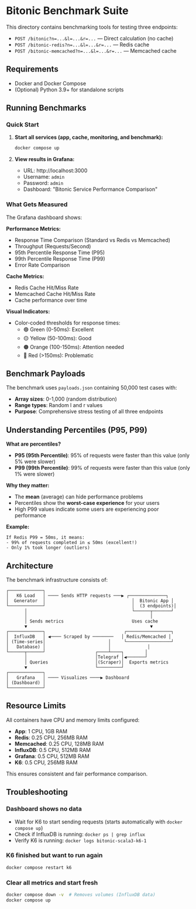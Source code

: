 # Bitonic Benchmark Suite

This directory contains benchmarking tools for testing three endpoints:

- `POST /bitonic?n=...&l=...&r=...` — Direct calculation (no cache)
- `POST /bitonic-redis?n=...&l=...&r=...` — Redis cache
- `POST /bitonic-memcached?n=...&l=...&r=...` — Memcached cache

## Requirements

- Docker and Docker Compose
- (Optional) Python 3.9+ for standalone scripts

## Running Benchmarks

### Quick Start

1. **Start all services (app, cache, monitoring, and benchmark):**
   ```bash
   docker compose up
   ```

2. **View results in Grafana:**
   - URL: http://localhost:3000
   - Username: `admin`
   - Password: `admin`
   - Dashboard: "Bitonic Service Performance Comparison"

### What Gets Measured

The Grafana dashboard shows:

**Performance Metrics:**
- Response Time Comparison (Standard vs Redis vs Memcached)
- Throughput (Requests/Second)
- 95th Percentile Response Time (P95)
- 99th Percentile Response Time (P99)
- Error Rate Comparison

**Cache Metrics:**
- Redis Cache Hit/Miss Rate
- Memcached Cache Hit/Miss Rate
- Cache performance over time

**Visual Indicators:**
- Color-coded thresholds for response times:
  - 🟢 Green (0-50ms): Excellent
  - 🟡 Yellow (50-100ms): Good
  - 🟠 Orange (100-150ms): Attention needed
  - 🔴 Red (>150ms): Problematic

## Benchmark Payloads

The benchmark uses `payloads.json` containing 50,000 test cases with:
- **Array sizes**: 0-1,000 (random distribution)
- **Range types**: Random l and r values
- **Purpose**: Comprehensive stress testing of all three endpoints

## Understanding Percentiles (P95, P99)

**What are percentiles?**
- **P95 (95th Percentile)**: 95% of requests were faster than this value (only 5% were slower)
- **P99 (99th Percentile)**: 99% of requests were faster than this value (only 1% were slower)

**Why they matter:**
- The **mean** (average) can hide performance problems
- Percentiles show the **worst-case experience** for your users
- High P99 values indicate some users are experiencing poor performance

**Example:**
```
If Redis P99 = 50ms, it means:
- 99% of requests completed in ≤ 50ms (excellent!)
- Only 1% took longer (outliers)
```

## Architecture

The benchmark infrastructure consists of:

```
┌─────────────┐
│   K6 Load   │ ──── Sends HTTP requests ───▶ ┌──────────────┐
│  Generator  │                                 │  Bitonic App │
└─────────────┘                                 │  (3 endpoints)│
       │                                        └──────┬───────┘
       │                                               │
       │ Sends metrics                          Uses cache
       ▼                                               ▼
┌─────────────┐                              ┌─────────────────┐
│  InfluxDB   │ ◀──── Scraped by ────────   │ Redis/Memcached │
│ (Time-series│                        │     └─────────────────┘
│   Database) │                        │              │
└──────┬──────┘                   ┌────┴────┐        │
       │                          │Telegraf │◀───────┘
       │ Queries                  │(Scraper)│  Exports metrics
       ▼                          └─────────┘
┌─────────────┐
│   Grafana   │ ──── Visualizes ────▶ Dashboard
│ (Dashboard) │
└─────────────┘
```

## Resource Limits

All containers have CPU and memory limits configured:
- **App**: 1 CPU, 1GB RAM
- **Redis**: 0.25 CPU, 256MB RAM
- **Memcached**: 0.25 CPU, 128MB RAM
- **InfluxDB**: 0.5 CPU, 512MB RAM
- **Grafana**: 0.5 CPU, 512MB RAM
- **K6**: 0.5 CPU, 256MB RAM

This ensures consistent and fair performance comparison.

## Troubleshooting

### Dashboard shows no data
- Wait for K6 to start sending requests (starts automatically with `docker compose up`)
- Check if InfluxDB is running: `docker ps | grep influx`
- Verify K6 is running: `docker logs bitonic-scala3-k6-1`

### K6 finished but want to run again
```bash
docker compose restart k6
```

### Clear all metrics and start fresh
```bash
docker compose down -v  # Removes volumes (InfluxDB data)
docker compose up
```

